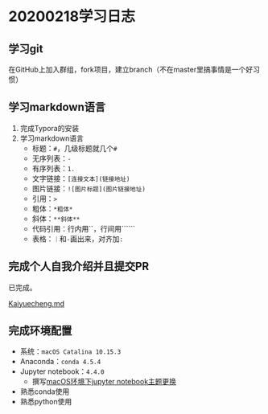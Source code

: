 # 20200218学习日志

## 学习git

在GitHub上加入群组，fork项目，建立branch（不在master里搞事情是一个好习惯）

## 学习markdown语言

1. 完成Typora的安装
2. 学习markdown语言
   - 标题：`#`，几级标题就几个`#`
   - 无序列表：`-`
   - 有序列表：`1.`
   - 文字链接：`[连接文本](链接地址)`
   - 图片链接：`![图片标题](图片链接地址)`
   - 引用：`>`
   - 粗体：`*粗体*`
   - 斜体：`**斜体**`
   - 代码引用：行内用``，行间用``````
   - 表格：`｜`和`-`画出来，对齐加`:`

## 完成个人自我介绍并且提交PR

已完成。

[Kaiyuecheng.md](https://github.com/keyork/STIS-2020S/blob/master/markdown/Kaiyuecheng.md)

## 完成环境配置

- 系统：`macOS Catalina 10.15.3`
- Anaconda：`conda 4.5.4`
- Jupyter notebook：`4.4.0`
  - 撰写[macOS环境下jupyter notebook主题更换](https://zhuanlan.zhihu.com/p/108387364)
- 熟悉conda使用
- 熟悉python使用



